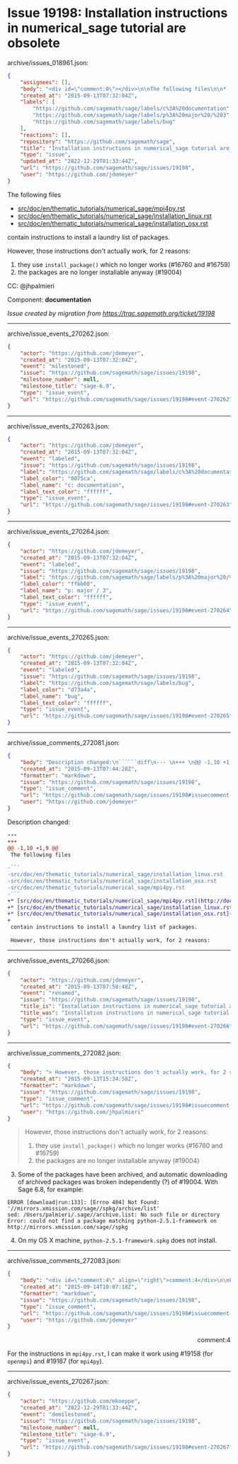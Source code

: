 # Issue 19198: Installation instructions in numerical_sage tutorial are obsolete

archive/issues_018961.json:
```json
{
    "assignees": [],
    "body": "<div id=\"comment:0\"></div>\n\nThe following files\n\n* [src/doc/en/thematic_tutorials/numerical_sage/mpi4py.rst](http://doc.sagemath.org/html/en/thematic_tutorials/numerical_sage/mpi4py.html)\n* [src/doc/en/thematic_tutorials/numerical_sage/installation_linux.rst](http://doc.sagemath.org/html/en/thematic_tutorials/numerical_sage/installation_linux.html)\n* [src/doc/en/thematic_tutorials/numerical_sage/installation_osx.rst](http://doc.sagemath.org/html/en/thematic_tutorials/numerical_sage/installation_osx.html)\n\ncontain instructions to install a laundry list of packages.\n\nHowever, those instructions don't actually work, for 2 reasons:\n1. they use `install_package()` which no longer works (#16760 and #16759)\n2. the packages are no longer installable anyway (#19004)\n\nCC:  @jhpalmieri\n\nComponent: **documentation**\n\n_Issue created by migration from https://trac.sagemath.org/ticket/19198_\n\n",
    "created_at": "2015-09-13T07:32:04Z",
    "labels": [
        "https://github.com/sagemath/sage/labels/c%3A%20documentation",
        "https://github.com/sagemath/sage/labels/p%3A%20major%20/%203",
        "https://github.com/sagemath/sage/labels/bug"
    ],
    "reactions": [],
    "repository": "https://github.com/sagemath/sage",
    "title": "Installation instructions in numerical_sage tutorial are obsolete",
    "type": "issue",
    "updated_at": "2022-12-29T01:33:44Z",
    "url": "https://github.com/sagemath/sage/issues/19198",
    "user": "https://github.com/jdemeyer"
}
```
<div id="comment:0"></div>

The following files

* [src/doc/en/thematic_tutorials/numerical_sage/mpi4py.rst](http://doc.sagemath.org/html/en/thematic_tutorials/numerical_sage/mpi4py.html)
* [src/doc/en/thematic_tutorials/numerical_sage/installation_linux.rst](http://doc.sagemath.org/html/en/thematic_tutorials/numerical_sage/installation_linux.html)
* [src/doc/en/thematic_tutorials/numerical_sage/installation_osx.rst](http://doc.sagemath.org/html/en/thematic_tutorials/numerical_sage/installation_osx.html)

contain instructions to install a laundry list of packages.

However, those instructions don't actually work, for 2 reasons:
1. they use `install_package()` which no longer works (#16760 and #16759)
2. the packages are no longer installable anyway (#19004)

CC:  @jhpalmieri

Component: **documentation**

_Issue created by migration from https://trac.sagemath.org/ticket/19198_





---

archive/issue_events_270262.json:
```json
{
    "actor": "https://github.com/jdemeyer",
    "created_at": "2015-09-13T07:32:04Z",
    "event": "milestoned",
    "issue": "https://github.com/sagemath/sage/issues/19198",
    "milestone_number": null,
    "milestone_title": "sage-6.9",
    "type": "issue_event",
    "url": "https://github.com/sagemath/sage/issues/19198#event-270262"
}
```



---

archive/issue_events_270263.json:
```json
{
    "actor": "https://github.com/jdemeyer",
    "created_at": "2015-09-13T07:32:04Z",
    "event": "labeled",
    "issue": "https://github.com/sagemath/sage/issues/19198",
    "label": "https://github.com/sagemath/sage/labels/c%3A%20documentation",
    "label_color": "0075ca",
    "label_name": "c: documentation",
    "label_text_color": "ffffff",
    "type": "issue_event",
    "url": "https://github.com/sagemath/sage/issues/19198#event-270263"
}
```



---

archive/issue_events_270264.json:
```json
{
    "actor": "https://github.com/jdemeyer",
    "created_at": "2015-09-13T07:32:04Z",
    "event": "labeled",
    "issue": "https://github.com/sagemath/sage/issues/19198",
    "label": "https://github.com/sagemath/sage/labels/p%3A%20major%20/%203",
    "label_color": "ffbb00",
    "label_name": "p: major / 3",
    "label_text_color": "ffffff",
    "type": "issue_event",
    "url": "https://github.com/sagemath/sage/issues/19198#event-270264"
}
```



---

archive/issue_events_270265.json:
```json
{
    "actor": "https://github.com/jdemeyer",
    "created_at": "2015-09-13T07:32:04Z",
    "event": "labeled",
    "issue": "https://github.com/sagemath/sage/issues/19198",
    "label": "https://github.com/sagemath/sage/labels/bug",
    "label_color": "d73a4a",
    "label_name": "bug",
    "label_text_color": "ffffff",
    "type": "issue_event",
    "url": "https://github.com/sagemath/sage/issues/19198#event-270265"
}
```



---

archive/issue_comments_272081.json:
```json
{
    "body": "Description changed:\n``````diff\n--- \n+++ \n@@ -1,10 +1,9 @@\n The following files\n \n-```\n-src/doc/en/thematic_tutorials/numerical_sage/installation_linux.rst\n-src/doc/en/thematic_tutorials/numerical_sage/installation_osx.rst\n-src/doc/en/thematic_tutorials/numerical_sage/mpi4py.rst\n-```\n+* [src/doc/en/thematic_tutorials/numerical_sage/mpi4py.rst](http://doc.sagemath.org/html/en/thematic_tutorials/numerical_sage/mpi4py.html)\n+* [src/doc/en/thematic_tutorials/numerical_sage/installation_linux.rst](http://doc.sagemath.org/html/en/thematic_tutorials/numerical_sage/installation_linux.html)\n+* [src/doc/en/thematic_tutorials/numerical_sage/installation_osx.rst](http://doc.sagemath.org/html/en/thematic_tutorials/numerical_sage/installation_osx.html)\n+\n contain instructions to install a laundry list of packages.\n \n However, those instructions don't actually work, for 2 reasons:\n``````\n",
    "created_at": "2015-09-13T07:44:28Z",
    "formatter": "markdown",
    "issue": "https://github.com/sagemath/sage/issues/19198",
    "type": "issue_comment",
    "url": "https://github.com/sagemath/sage/issues/19198#issuecomment-272081",
    "user": "https://github.com/jdemeyer"
}
```

Description changed:
``````diff
--- 
+++ 
@@ -1,10 +1,9 @@
 The following files
 
-```
-src/doc/en/thematic_tutorials/numerical_sage/installation_linux.rst
-src/doc/en/thematic_tutorials/numerical_sage/installation_osx.rst
-src/doc/en/thematic_tutorials/numerical_sage/mpi4py.rst
-```
+* [src/doc/en/thematic_tutorials/numerical_sage/mpi4py.rst](http://doc.sagemath.org/html/en/thematic_tutorials/numerical_sage/mpi4py.html)
+* [src/doc/en/thematic_tutorials/numerical_sage/installation_linux.rst](http://doc.sagemath.org/html/en/thematic_tutorials/numerical_sage/installation_linux.html)
+* [src/doc/en/thematic_tutorials/numerical_sage/installation_osx.rst](http://doc.sagemath.org/html/en/thematic_tutorials/numerical_sage/installation_osx.html)
+
 contain instructions to install a laundry list of packages.
 
 However, those instructions don't actually work, for 2 reasons:
``````




---

archive/issue_events_270266.json:
```json
{
    "actor": "https://github.com/jdemeyer",
    "created_at": "2015-09-13T07:58:48Z",
    "event": "renamed",
    "issue": "https://github.com/sagemath/sage/issues/19198",
    "title_is": "Installation instructions in numerical_sage tutorial are obsolete",
    "title_was": "Installation instructions in numerical_sage tutorial is obsolete",
    "type": "issue_event",
    "url": "https://github.com/sagemath/sage/issues/19198#event-270266"
}
```



---

archive/issue_comments_272082.json:
```json
{
    "body": "> However, those instructions don't actually work, for 2 reasons:\n> 1. they use `install_package()` which no longer works (#16760 and #16759)\n> 2. the packages are no longer installable anyway (#19004)\n\n3. Some of the packages have been archived, and automatic downloading of archived packages was broken independently (?) of #19004. With Sage 6.8, for example:\n\n```\nERROR [download|run:133]: [Errno 404] Not Found: '//mirrors.xmission.com/sage//spkg/archive/list'\nsed: /Users/palmieri/.sage//archive.list: No such file or directory\nError: could not find a package matching python-2.5.1-framework on http://mirrors.xmission.com/sage//spkg\n```\n4. On my OS X machine, `python-2.5.1-framework.spkg` does not install.",
    "created_at": "2015-09-13T15:34:58Z",
    "formatter": "markdown",
    "issue": "https://github.com/sagemath/sage/issues/19198",
    "type": "issue_comment",
    "url": "https://github.com/sagemath/sage/issues/19198#issuecomment-272082",
    "user": "https://github.com/jhpalmieri"
}
```

> However, those instructions don't actually work, for 2 reasons:
> 1. they use `install_package()` which no longer works (#16760 and #16759)
> 2. the packages are no longer installable anyway (#19004)

3. Some of the packages have been archived, and automatic downloading of archived packages was broken independently (?) of #19004. With Sage 6.8, for example:

```
ERROR [download|run:133]: [Errno 404] Not Found: '//mirrors.xmission.com/sage//spkg/archive/list'
sed: /Users/palmieri/.sage//archive.list: No such file or directory
Error: could not find a package matching python-2.5.1-framework on http://mirrors.xmission.com/sage//spkg
```
4. On my OS X machine, `python-2.5.1-framework.spkg` does not install.



---

archive/issue_comments_272083.json:
```json
{
    "body": "<div id=\"comment:4\" align=\"right\">comment:4</div>\n\nFor the instructions in `mpi4py.rst`, I can make it work using #19158 (for `openmpi`) and #19187 (for `mpi4py`).",
    "created_at": "2015-09-14T10:07:18Z",
    "formatter": "markdown",
    "issue": "https://github.com/sagemath/sage/issues/19198",
    "type": "issue_comment",
    "url": "https://github.com/sagemath/sage/issues/19198#issuecomment-272083",
    "user": "https://github.com/jdemeyer"
}
```

<div id="comment:4" align="right">comment:4</div>

For the instructions in `mpi4py.rst`, I can make it work using #19158 (for `openmpi`) and #19187 (for `mpi4py`).



---

archive/issue_events_270267.json:
```json
{
    "actor": "https://github.com/mkoeppe",
    "created_at": "2022-12-29T01:33:44Z",
    "event": "demilestoned",
    "issue": "https://github.com/sagemath/sage/issues/19198",
    "milestone_number": null,
    "milestone_title": "sage-6.9",
    "type": "issue_event",
    "url": "https://github.com/sagemath/sage/issues/19198#event-270267"
}
```
